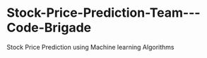 # Stock-Price-Prediction-Team---Code-Brigade
Stock Price Prediction using Machine learning Algorithms
